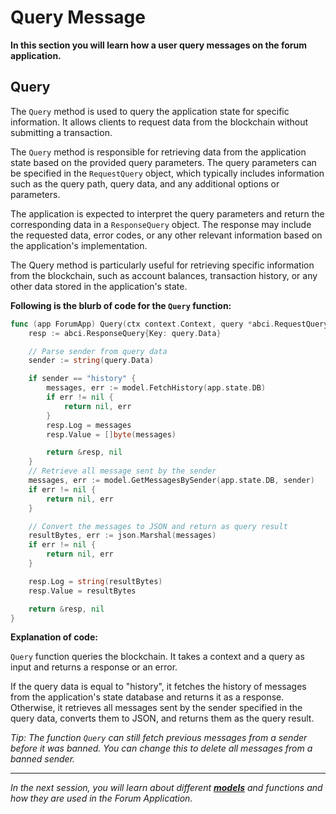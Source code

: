 # Query Message

**In this section you will learn how a user query messages on the forum application.**

## Query

The `Query` method is used to query the application state for specific information. It allows clients to request data from the blockchain without submitting a transaction.

The `Query` method is responsible for retrieving data from the application state based on the provided query parameters. The query parameters can be specified in the `RequestQuery` object, which typically includes information such as the query path, query data, and any additional options or parameters.

The application is expected to interpret the query parameters and return the corresponding data in a `ResponseQuery` object. The response may include the requested data, error codes, or any other relevant information based on the application's implementation.

The Query method is particularly useful for retrieving specific information from the blockchain, such as account balances, transaction history, or any other data stored in the application's state.

**Following is the blurb of code for the `Query` function:**

```go
func (app ForumApp) Query(ctx context.Context, query *abci.RequestQuery) (*abci.ResponseQuery, error) {
	resp := abci.ResponseQuery{Key: query.Data}

	// Parse sender from query data
	sender := string(query.Data)

	if sender == "history" {
		messages, err := model.FetchHistory(app.state.DB)
		if err != nil {
			return nil, err
		}
		resp.Log = messages
		resp.Value = []byte(messages)

		return &resp, nil
	}
	// Retrieve all message sent by the sender
	messages, err := model.GetMessagesBySender(app.state.DB, sender)
	if err != nil {
		return nil, err
	}

	// Convert the messages to JSON and return as query result
	resultBytes, err := json.Marshal(messages)
	if err != nil {
		return nil, err
	}

	resp.Log = string(resultBytes)
	resp.Value = resultBytes

	return &resp, nil
}
```

**Explanation of code:**

`Query` function queries the blockchain. It takes a context and a query as input and returns a response or an error.

If the query data is equal to "history", it fetches the history of messages from the application's state database and returns it as a response. Otherwise, it retrieves all messages sent by the sender specified in the query data, converts them to JSON, and returns them as the query result.

*Tip: The function `Query` can still fetch previous messages from a sender before it was banned. You can change this to delete all messages from a banned sender.*

---------------

*In the next session, you will learn about different [**models**](5.model.md) and functions and how they are used in the Forum Application.*
